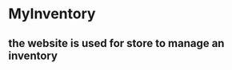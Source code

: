 <h1> MyInventory</h1>
<h2> the website is used for store to manage an inventory </h2>
<a href='https://test-app-oauth.herokuapp.com/'></a>
